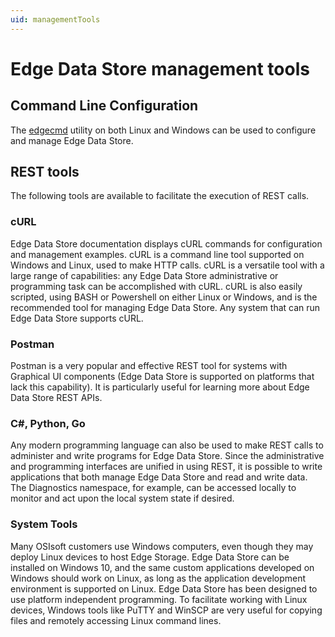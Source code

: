 ```yaml
---
uid: managementTools
---
```


# Edge Data Store management tools

## Command Line Configuration

The [edgecmd](xref:commandLine) utility on both Linux and Windows can be used to configure and manage Edge Data Store.

## REST tools

The following tools are available to facilitate the execution of REST calls.

### cURL

Edge Data Store documentation displays cURL commands for configuration and management examples. cURL is a command line tool supported on Windows and Linux, used to make HTTP calls. cURL is a versatile tool with a large range of capabilities:  any Edge Data Store administrative or programming task can be accomplished with cURL. cURL is also easily scripted, using BASH or Powershell on either Linux or Windows, and is the recommended tool for managing Edge Data Store. Any system that can run Edge Data Store supports cURL.

### Postman

Postman is a very popular and effective REST tool for systems with Graphical UI components (Edge Data Store is supported on platforms that lack this capability). It is particularly useful for learning more about Edge Data Store REST APIs.

### C#, Python, Go

Any modern programming language can also be used to make REST calls to administer and write programs for Edge Data Store. Since the administrative and programming interfaces are unified in using REST, it is possible to write applications that both manage Edge Data Store and read and write data. The Diagnostics namespace, for example, can be accessed locally to monitor and act upon the local system state if desired.

### System Tools

Many OSIsoft customers use Windows computers, even though they may deploy Linux devices to host Edge Storage. Edge Data Store can be installed on Windows 10, and the same custom applications developed on Windows should work on Linux, as long as the application development environment is supported on Linux. Edge Data Store has been designed to use platform independent programming. To facilitate working with Linux devices, Windows tools like PuTTY and WinSCP are very useful for copying files and remotely accessing Linux command lines.
